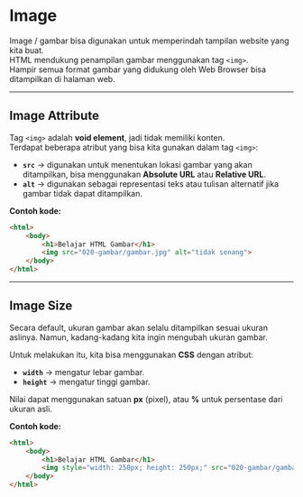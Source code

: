 # Image

Image / gambar bisa digunakan untuk memperindah tampilan website yang kita buat.  
HTML mendukung penampilan gambar menggunakan tag `<img>`.  
Hampir semua format gambar yang didukung oleh Web Browser bisa ditampilkan di halaman web.

---

## Image Attribute

Tag `<img>` adalah **void element**, jadi tidak memiliki konten.  
Terdapat beberapa atribut yang bisa kita gunakan dalam tag `<img>`:

- **`src`** → digunakan untuk menentukan lokasi gambar yang akan ditampilkan, bisa menggunakan **Absolute URL** atau **Relative URL**.  
- **`alt`** → digunakan sebagai representasi teks atau tulisan alternatif jika gambar tidak dapat ditampilkan.  

**Contoh kode:**
```html
<html>
    <body>
        <h1>Belajar HTML Gambar</h1>
        <img src="020-gambar/gambar.jpg" alt="tidak senang">
    </body>
</html>
````

---

## Image Size

Secara default, ukuran gambar akan selalu ditampilkan sesuai ukuran aslinya.
Namun, kadang-kadang kita ingin mengubah ukuran gambar.

Untuk melakukan itu, kita bisa menggunakan **CSS** dengan atribut:

* **`width`** → mengatur lebar gambar.
* **`height`** → mengatur tinggi gambar.

Nilai dapat menggunakan satuan **px** (pixel), atau **%** untuk persentase dari ukuran asli.

**Contoh kode:**

```html
<html>
    <body>
        <h1>Belajar HTML Gambar</h1>
        <img style="width: 250px; height: 250px;" src="020-gambar/gambar.jpg" alt="tidak senang">
    </body>
</html>
```